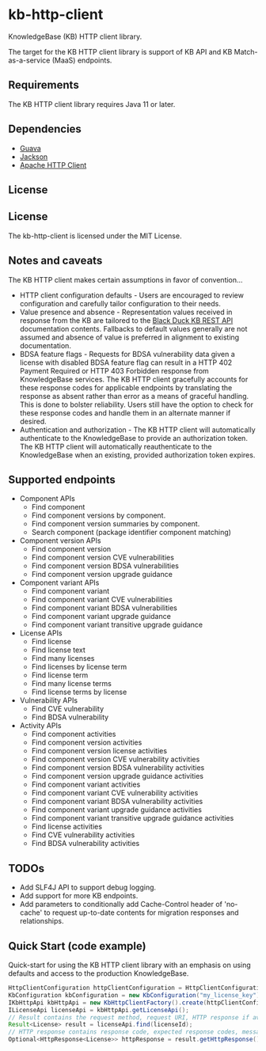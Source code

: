 # kb-http-client

KnowledgeBase (KB) HTTP client library.

The target for the KB HTTP client library is support of KB API and KB Match-as-a-service (MaaS) endpoints.

## Requirements

The KB HTTP client library requires Java 11 or later.

## Dependencies

* [Guava](https://github.com/google/guava)
* [Jackson](https://github.com/FasterXML/jackson)
* [Apache HTTP Client](https://hc.apache.org/httpcomponents-client-5.2.x)

## License

## License

The kb-http-client is licensed under the MIT License.

## Notes and caveats

The KB HTTP client makes certain assumptions in favor of convention...

* HTTP client configuration defaults - Users are encouraged to review configuration and carefully tailor configuration to their needs.
* Value presence and absence - Representation values received in response from the KB are tailored to the [Black Duck KB REST API](https://kbtest.blackducksoftware.com/docs/index.html) documentation contents.  Fallbacks to default values generally are not assumed and absence of value is preferred in alignment to existing documentation.
* BDSA feature flags - Requests for BDSA vulnerability data given a license with disabled BDSA feature flag can result in a HTTP 402 Payment Required or HTTP 403 Forbidden response from KnowledgeBase services.   The KB HTTP client gracefully accounts for these response codes for applicable endpoints by translating the response as absent rather than error as a means of graceful handling.   This is done to bolster reliability.   Users still have the option to check for these response codes and handle them in an alternate manner if desired.
* Authentication and authorization - The KB HTTP client will automatically authenticate to the KnowledgeBase to provide an authorization token.   The KB HTTP client will automatically reauthenticate to the KnowledgeBase when an existing, provided authorization token expires.

## Supported endpoints

+ Component APIs
    - Find component
    - Find component versions by component.
    - Find component version summaries by component.
    - Search component (package identifier component matching)
+ Component version APIs
    - Find component version
    - Find component version CVE vulnerabilities
    - Find component version BDSA vulnerabilities
    - Find component version upgrade guidance
+ Component variant APIs
    - Find component variant
    - Find component variant CVE vulnerabilities
    - Find component variant BDSA vulnerabilities
    - Find component variant upgrade guidance
    - Find component variant transitive upgrade guidance
+ License APIs
    - Find license
    - Find license text    
    - Find many licenses
    - Find licenses by license term
    - Find license term
    - Find many license terms
    - Find license terms by license
+ Vulnerability APIs
    - Find CVE vulnerability
    - Find BDSA vulnerability    
+ Activity APIs
    - Find component activities
    - Find component version activities
    - Find component version license activities
    - Find component version CVE vulnerability activities
    - Find component version BDSA vulnerability activities
    - Find component version upgrade guidance activities
    - Find component variant activities
    - Find component variant CVE vulnerability activities        
    - Find component variant BDSA vulnerability activities
    - Find component variant upgrade guidance activities
    - Find component variant transitive upgrade guidance activities
    - Find license activities
    - Find CVE vulnerability activities
    - Find BDSA vulnerability activities
                            
## TODOs

* Add SLF4J API to support debug logging.
* Add support for more KB endpoints.
* Add parameters to conditionally add Cache-Control header of 'no-cache' to request up-to-date contents for migration responses and relationships. 

## Quick Start (code example)

Quick-start for using the KB HTTP client library with an emphasis on using defaults and access to the production KnowledgeBase.  

```java
HttpClientConfiguration httpClientConfiguration = HttpClientConfigurationBuilder.create().userAgent("MyApplication/1.0").build();
KbConfiguration kbConfiguration = new KbConfiguration("my_license_key");
IKbHttpApi kbHttpApi = new KbHttpClientFactory().create(httpClientConfiguration, kbConfiguration);
ILicenseApi licenseApi = kbHttpApi.getLicenseApi();
// Result contains the request method, request URI, HTTP response if available, and exception cause if available.
Result<License> result = licenseApi.find(licenseId);
// HTTP response contains response code, expected response codes, message body if available, and migration metadata if available.
Optional<HttpResponse<License>> httpResponse = result.getHttpResponse();
```
